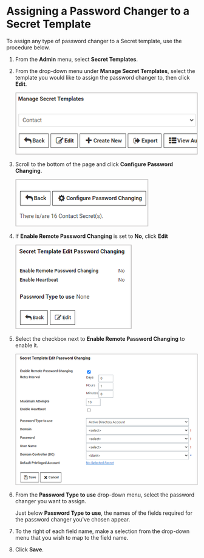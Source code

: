 [title]: # (Assigning a Password Changer to a Secret Template)
[tags]: # (assign,password changer,secret template)
[priority]: # (1000)

# Assigning a Password Changer to a Secret Template

To assign any type of password changer to a Secret template, use the procedure below.

1. From the **Admin** menu, select **Secret Templates**.

1. From the drop-down menu under **Manage Secret Templates**, select the template you would like to assign the password changer to, then click **Edit**.

   ![image-edit-secret](images\edit-secret.png)

1. Scroll to the bottom of the page and click **Configure Password Changing**.

   ![image-configure-password-changing](images\configure-password-changing.png)

1. If **Enable Remote Password Changing** is set to **No**, click **Edit** 

   ![image-edit-to-enable-remote-password-changing](images\edit-to-enable-remote-password-changing.png)

1. Select the checkbox next to **Enable Remote Password Changing** to enable it.

    ![image-secret-template-edit-password-changing](images\secret-template-edit-password-changing.png)

1. From the **Password Type to use** drop-down menu, select the password changer you want to assign.

   Just below **Password Type to use**, the names of the fields required for the password changer you've chosen appear.

1. To the right of each field name, make a selection from the drop-down menu that you wish to map to the field name.

1. Click **Save**.
